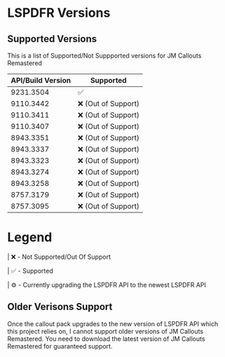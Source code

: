 ﻿# LSPDFR Versions

## Supported Versions

This is a list of Supported/Not Suppported versions for JM Callouts Remastered

| API/Build Version    | Supported          |
| -------------    | ------------------ |
| 9231.3504        |  ✅               |
| 9110.3442        |  ❌ (Out of Support)|
| 9110.3411        |  ❌ (Out of Support)|
| 9110.3407        |  ❌ (Out of Support)|
| 8943.3351        |  ❌ (Out of Support)|
| 8943.3337        |  ❌ (Out of Support)|
| 8943.3323        |  ❌ (Out of Support)|
| 8943.3274        |  ❌ (Out of Support)|
| 8943.3258        |  ❌ (Out of Support)|
| 8757.3179        |  ❌ (Out of Support)|
| 8757.3095        |  ❌ (Out of Support)|

# Legend

| ❌ - Not Supported/Out Of Support

| ✅ - Supported

| ⚙️ - Currently upgrading the LSPDFR API to the newest LSPDFR API

## Older Verisons Support

Once the callout pack upgrades to the new version of LSPDFR API which this project relies on, I cannot support older versions of JM Callouts Remastered. You need to download
the latest version of JM Callouts Remastered for guaranteed support. 
